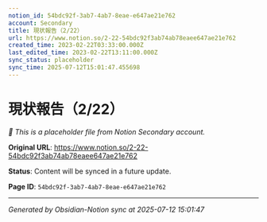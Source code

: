 ```yaml
---
notion_id: 54bdc92f-3ab7-4ab7-8eae-e647ae21e762
account: Secondary
title: 現状報告（2/22）
url: https://www.notion.so/2-22-54bdc92f3ab74ab78eaee647ae21e762
created_time: 2023-02-22T03:33:00.000Z
last_edited_time: 2023-02-22T13:11:00.000Z
sync_status: placeholder
sync_time: 2025-07-12T15:01:47.455698
---
```


# 現状報告（2/22）

*🔄 This is a placeholder file from Notion Secondary account.*

**Original URL**: https://www.notion.so/2-22-54bdc92f3ab74ab78eaee647ae21e762

**Status**: Content will be synced in a future update.

**Page ID**: `54bdc92f-3ab7-4ab7-8eae-e647ae21e762`

---

*Generated by Obsidian-Notion sync at 2025-07-12 15:01:47*
